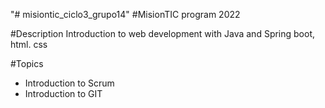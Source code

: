 "# misiontic_ciclo3_grupo14" 
#MisionTIC program 2022

#Description
Introduction to web development with Java and Spring boot, html. css

#Topics
- Introduction to Scrum
- Introduction to GIT